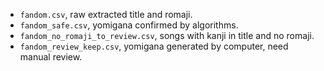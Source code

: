 * `fandom.csv`, raw extracted title and romaji.
* `fandom_safe.csv`, yomigana confirmed by algorithms.
* `fandom_no_romaji_to_review.csv`, songs with kanji in title and no romaji.
* `fandom_review_keep.csv`, yomigana generated by computer, need manual review.
